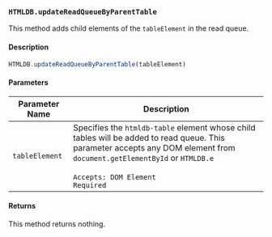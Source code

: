 ### `HTMLDB.updateReadQueueByParentTable`

This method adds child elements of the `tableElement` in the read queue.

#### Description

```javascript
HTMLDB.updateReadQueueByParentTable(tableElement)
```

#### Parameters

| Parameter Name             | Description                               |
| -------------------------- | ----------------------------------------- |
| `tableElement` | Specifies the `htmldb-table` element whose child tables will be added to read queue. This parameter accepts any DOM element from `document.getElementById` or `HTMLDB.e`<br><br>`Accepts: DOM Element`<br>`Required` |

#### Returns

This method returns nothing.
